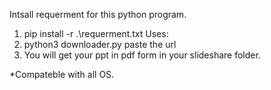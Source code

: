 
Intsall requerment for this python program.
  1. pip install -r .\requerment.txt
Uses:
  2. python3 downloader.py
paste the url 
  3. You will get your ppt in pdf form in your slideshare folder.

*Compateble with all OS.
